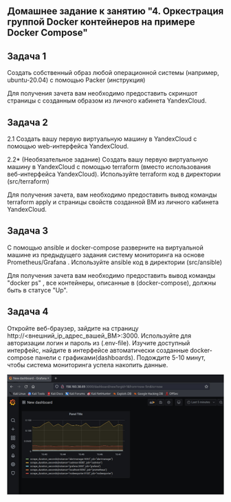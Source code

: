 ## Домашнее задание к занятию "4. Оркестрация группой Docker контейнеров на примере Docker Compose"

## Задача 1

Создать собственный образ любой операционной системы (например, ubuntu-20.04) с помощью Packer (инструкция)

Для получения зачета вам необходимо предоставить скриншот страницы с созданным образом из личного кабинета YandexCloud.
 


## Задача 2

2.1 Создать вашу первую виртуальную машину в YandexCloud с помощью web-интерфейса YandexCloud.

2.2* (Необязательное задание)
Создать вашу первую виртуальную машину в YandexCloud с помощью terraform (вместо использования веб-интерфейса YandexCloud). Используйте terraform код в директории (src/terraform)

Для получения зачета, вам необходимо предоставить вывод команды terraform apply и страницы свойств созданной ВМ из личного кабинета YandexCloud.
  


## Задача 3

С помощью ansible и docker-compose разверните на виртуальной машине из предыдущего задания систему мониторинга на основе Prometheus/Grafana . Используйте ansible код в директории (src/ansible)

Для получения зачета вам необходимо предоставить вывод команды "docker ps" , все контейнеры, описанные в (docker-compose), должны быть в статусе "Up".
  


## Задача 4 

Откройте веб-браузер, зайдите на страницу http://<внешний_ip_адрес_вашей_ВМ>:3000.
Используйте для авторизации логин и пароль из (.env-file).
Изучите доступный интерфейс, найдите в интерфейсе автоматически созданные docker-compose панели с графиками(dashboards).
Подождите 5-10 минут, чтобы система мониторинга успела накопить данные.


![Ссылка 4](https://github.com/Firewal7/devops-netology/blob/main/image/05-virt-04-docker-compose-4.jpg)